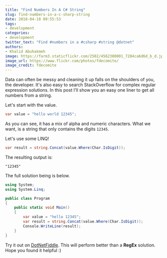 ```yaml
---
title: "Find Numbers In A C# String"
slug: find-numbers-in-a-c-sharp-string
date: 2018-04-18 09:55:53
tags:
- development
categories:
- development
twitter_text: "Find #numbers in a #csharp #string @dotnet"
authors: 
- Khalid Abuhakmeh
image: https://farm3.staticflickr.com/2502/4562380001_7284ca6d6d_b_d.jpg
image_url: https://www.flickr.com/photos/fdecomite/
image_credit: fdecomite
---
```


Data can often be messy and cleaning it up falls on the shoulders of you, the developer. It's also easy to search StackOverflow for complex regular expression solutions. In this post I'll show you an easy one liner to get all numbers from a string.

Let's start with the value.

```csharp
var value = "hello world 12345";
```

As you can see, it has a mix of alpha and numeric characters. What we want, is a string that only contains the digits `12345`.

Let's use some LINQ!

```csharp
var result = string.Concat(value.Where(Char.IsDigit));
```

The resulting output is:

```terminal
"12345"
```

The full solution being is below.

```csharp
using System;
using System.Linq;

public class Program
{
    public static void Main()
    {
        var value = "hello 12345";
        var result = string.Concat(value.Where(Char.IsDigit));
        Console.WriteLine(result);
    }
}
```

Try it out on [DotNetFiddle](https://dotnetfiddle.net/vzLPEa). This will perform better than a **RegEx** solution. Hope you found it helpful :)